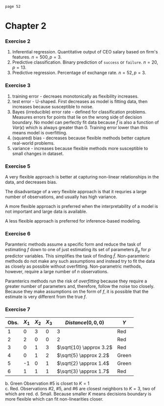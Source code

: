 `page 52`
# Chapter 2 

### Exercise 2
1. Inferential regression. Quantitative output of CEO salary based on firm's features. $n=500, p=3.$
2. Predictive classification. Binary prediction of `success` or `failure`. $n=20, p=13.$
2. Predictive regression. Percentage of exchange rate. $n=52, p=3.$



### Exercise 3
1. training error - decreaes monotonically as flexibility increases.
2. test error - U-shaped. First decreases as model is fitting data, then increases because susceptible to noise.
2. Bayes (irreducible) error rate - defined for classification problems. Measures errors for points that lie on the wrong side of decision boundary. No model can perfectly fit data because $\hat{f}$ is also a function of $Var(\epsilon)$ which is always greater than $0$. Training error lower than this means model is overfitting.
2. (squared) bias - decreases because flexible methods better capture real-world problems. 
2. variance - increases because flexible methods more susceptible to small changes in dataset.


### Exercise 5
A very flexible approach is better at capturing non-linear relationships in the data, and decreases bias.

The disadvantage of a very flexible approach is that it requries a large number of observations, and usually has high variance.

A more flexible approach is preferred when the interpretability of a model is not important and large data is available.

A less flexible approach is preferred for inference-based modeling.

### Exercise 6
Paramteric methods assume a specific form and reduce the task of estimating $f$ down to one of just estimating its set of parameters $\beta_p$ for $p$ predictor variables. This simplifies the task of finding $\hat{f}$. Non-paramteric methods do not make any such assumptions and instead try to fit the data as closely as possible without overfitting. Non-parametric methods, however, require a large number of $n$ observations.

Paramterics methods run the risk of *overfitting* because they require a greater number of parameters and, therefore, follow the noise too closely. Because they make assumptions on the form of $f$, it is possible that the estimate is very different from the true $f$.

### Exercise 7

Obs. | $X_1$ | $X_2$ | $X_3$ | $Distance(0, 0, 0)$ | $Y$
-----|-------|--------|------|---------------------|----
1    |  0    | 3      |   0  |   3                 | Red
2    |2    | 0      |   0  |   2                 | Red
3    |  0    | 1      |   3  |$\sqrt{10} \approx 3.2$| Red
4    |  0    | 1      |   2  |$\sqrt{5} \approx 2.2$| Green
5    |  -1   | 0    |   1  |$\sqrt{2} \approx 1.4$| Green
6    |  1    | 1      |   1  |$\sqrt{3} \approx 1.7$| Red

b. Green Observation #5 is closet to $K=1$  
c. Red. Observations #2, #5, and #6 are closest neighbors to $K=3$, two of which are red.
d. Small. Because smaller $K$ means decisions boundary is more flexible which can fit non-linearities closer.